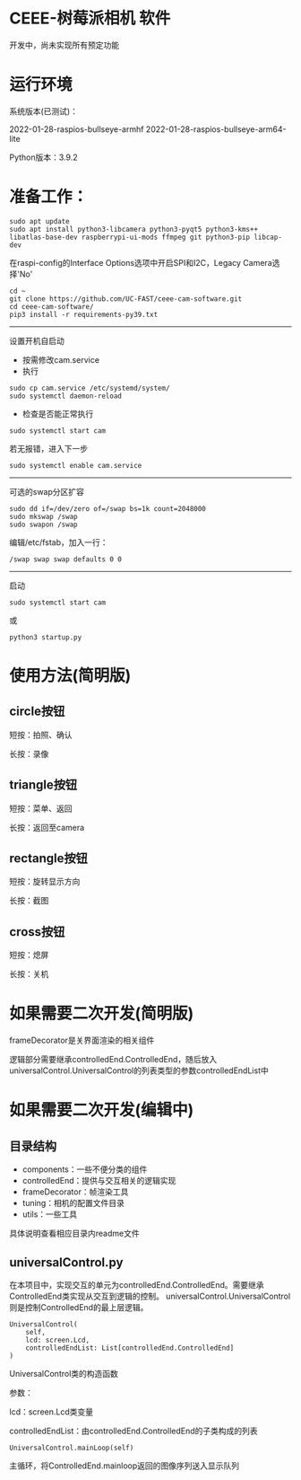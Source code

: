 # CEEE-树莓派相机 软件

开发中，尚未实现所有预定功能

# 运行环境

系统版本(已测试)：

2022-01-28-raspios-bullseye-armhf
2022-01-28-raspios-bullseye-arm64-lite

Python版本：3.9.2

# 准备工作：

```
sudo apt update
sudo apt install python3-libcamera python3-pyqt5 python3-kms++ libatlas-base-dev raspberrypi-ui-mods ffmpeg git python3-pip libcap-dev
```

在raspi-config的Interface Options选项中开启SPI和I2C，Legacy Camera选择'No'

```
cd ~
git clone https://github.com/UC-FAST/ceee-cam-software.git
cd ceee-cam-software/
pip3 install -r requirements-py39.txt
```

_____________
设置开机自启动

* 按需修改cam.service
* 执行

```
sudo cp cam.service /etc/systemd/system/
sudo systemctl daemon-reload
```

* 检查是否能正常执行

```
sudo systemctl start cam
```

若无报错，进入下一步

```
sudo systemctl enable cam.service
```

____________
可选的swap分区扩容

```
sudo dd if=/dev/zero of=/swap bs=1k count=2048000
sudo mkswap /swap
sudo swapon /swap
```

编辑/etc/fstab，加入一行：

```
/swap swap swap defaults 0 0
```

______
启动

```sudo systemctl start cam```

或

```python3 startup.py```

# 使用方法(简明版)

## circle按钮

短按：拍照、确认

长按：录像

## triangle按钮

短按：菜单、返回

长按：返回至camera

## rectangle按钮

短按：旋转显示方向

长按：截图

## cross按钮

短按：熄屏

长按：关机

# 如果需要二次开发(简明版)

frameDecorator是关界面渲染的相关组件

逻辑部分需要继承controlledEnd.ControlledEnd，随后放入universalControl.UniversalControl的列表类型的参数controlledEndList中

# 如果需要二次开发(编辑中)
## 目录结构
* components：一些不便分类的组件
* controlledEnd：提供与交互相关的逻辑实现
* frameDecorator：帧渲染工具
* tuning：相机的配置文件目录
* utils：一些工具

具体说明查看相应目录内readme文件

## universalControl.py
在本项目中，实现交互的单元为controlledEnd.ControlledEnd。需要继承ControlledEnd类实现从交互到逻辑的控制。
universalControl.UniversalControl则是控制ControlledEnd的最上层逻辑。

```
UniversalControl(
    self, 
    lcd: screen.Lcd, 
    controlledEndList: List[controlledEnd.ControlledEnd]
)
```
UniversalControl类的构造函数

参数：

lcd：screen.Lcd类变量

controlledEndList：由controlledEnd.ControlledEnd的子类构成的列表

```
UniversalControl.mainLoop(self)
```
主循环，将ControlledEnd.mainloop返回的图像序列送入显示队列
